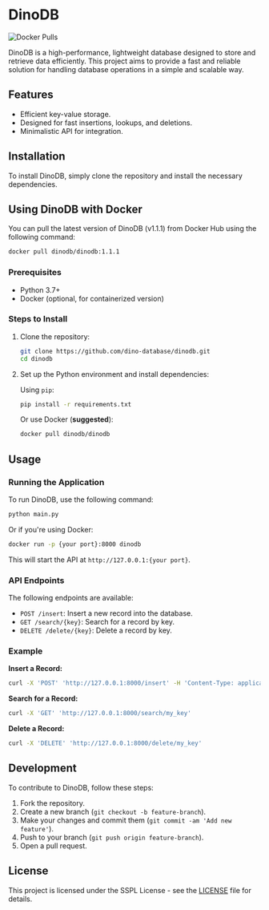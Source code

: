 # DinoDB

![Docker Pulls](https://img.shields.io/docker/pulls/dinodb/dinodb?label=Downloads&logo=docker)

DinoDB is a high-performance, lightweight database designed to store and retrieve data efficiently. This project aims to provide a fast and reliable solution for handling database operations in a simple and scalable way.

## Features

- Efficient key-value storage.
- Designed for fast insertions, lookups, and deletions.
- Minimalistic API for integration.

## Installation

To install DinoDB, simply clone the repository and install the necessary dependencies.

## Using DinoDB with Docker

You can pull the latest version of DinoDB (v1.1.1) from Docker Hub using the following command:

```bash
docker pull dinodb/dinodb:1.1.1
```

### Prerequisites

- Python 3.7+
- Docker (optional, for containerized version)

### Steps to Install

1. Clone the repository:

   ```bash
   git clone https://github.com/dino-database/dinodb.git
   cd dinodb
   ```

2. Set up the Python environment and install dependencies:

   Using `pip`:

   ```bash
   pip install -r requirements.txt
   ```

   Or use Docker (**suggested**):

   ```bash
   docker pull dinodb/dinodb
   ```

## Usage

### Running the Application

To run DinoDB, use the following command:

```bash
python main.py
```

Or if you're using Docker:

```bash
docker run -p {your port}:8000 dinodb
```

This will start the API at `http://127.0.0.1:{your port}`.

### API Endpoints

The following endpoints are available:

- `POST /insert`: Insert a new record into the database.
- `GET /search/{key}`: Search for a record by key.
- `DELETE /delete/{key}`: Delete a record by key.

### Example

**Insert a Record:**

```bash
curl -X 'POST' 'http://127.0.0.1:8000/insert' -H 'Content-Type: application/json' -d '{"key": "my_key", "value": "my_value"}'
```

**Search for a Record:**

```bash
curl -X 'GET' 'http://127.0.0.1:8000/search/my_key'
```

**Delete a Record:**

```bash
curl -X 'DELETE' 'http://127.0.0.1:8000/delete/my_key'
```

## Development

To contribute to DinoDB, follow these steps:

1. Fork the repository.
2. Create a new branch (`git checkout -b feature-branch`).
3. Make your changes and commit them (`git commit -am 'Add new feature'`).
4. Push to your branch (`git push origin feature-branch`).
5. Open a pull request.

## License

This project is licensed under the SSPL License - see the [LICENSE](LICENSE) file for details.
